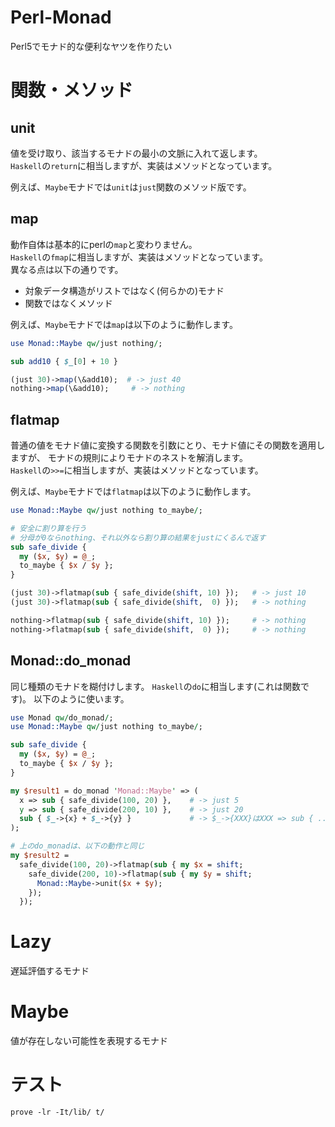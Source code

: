 # Perl-Monad
Perl5でモナド的な便利なヤツを作りたい

# 関数・メソッド
## unit
値を受け取り、該当するモナドの最小の文脈に入れて返します。  
`Haskell`の`return`に相当しますが、実装はメソッドとなっています。

例えば、`Maybe`モナドでは`unit`は`just`関数のメソッド版です。
## map
動作自体は基本的にperlの`map`と変わりません。  
`Haskell`の`fmap`に相当しますが、実装はメソッドとなっています。  
異なる点は以下の通りです。
- 対象データ構造がリストではなく(何らかの)モナド
- 関数ではなくメソッド

例えば、`Maybe`モナドでは`map`は以下のように動作します。
```perl
use Monad::Maybe qw/just nothing/;

sub add10 { $_[0] + 10 }

(just 30)->map(\&add10);  # -> just 40
nothing->map(\&add10);     # -> nothing
```

## flatmap
普通の値をモナド値に変換する関数を引数にとり、モナド値にその関数を適用しますが、
モナドの規則によりモナドのネストを解消します。  
`Haskell`の`>>=`に相当しますが、実装はメソッドとなっています。

例えば、`Maybe`モナドでは`flatmap`は以下のように動作します。
```perl
use Monad::Maybe qw/just nothing to_maybe/;

# 安全に割り算を行う
# 分母が0ならnothing、それ以外なら割り算の結果をjustにくるんで返す
sub safe_divide {
  my ($x, $y) = @_;
  to_maybe { $x / $y };
}

(just 30)->flatmap(sub { safe_divide(shift, 10) });   # -> just 10
(just 30)->flatmap(sub { safe_divide(shift,  0) });   # -> nothing

nothing->flatmap(sub { safe_divide(shift, 10) });     # -> nothing
nothing->flatmap(sub { safe_divide(shift,  0) });     # -> nothing
```

## Monad::do_monad
同じ種類のモナドを糊付けします。
`Haskell`の`do`に相当します(これは関数です)。
以下のように使います。
```perl
use Monad qw/do_monad/;
use Monad::Maybe qw/just nothing to_maybe/;

sub safe_divide {
  my ($x, $y) = @_;
  to_maybe { $x / $y };
}

my $result1 = do_monad 'Monad::Maybe' => (
  x => sub { safe_divide(100, 20) },    # -> just 5 
  y => sub { safe_divide(200, 10) },    # -> just 20
  sub { $_->{x} + $_->{y} }             # -> $_->{XXX}はXXX => sub { ... }に対応
);

# 上のdo_monadは、以下の動作と同じ
my $result2 =
  safe_divide(100, 20)->flatmap(sub { my $x = shift;
    safe_divide(200, 10)->flatmap(sub { my $y = shift;
      Monad::Maybe->unit($x + $y);
    });
  });

```

# Lazy
遅延評価するモナド
# Maybe
値が存在しない可能性を表現するモナド


# テスト
```
prove -lr -It/lib/ t/
```
